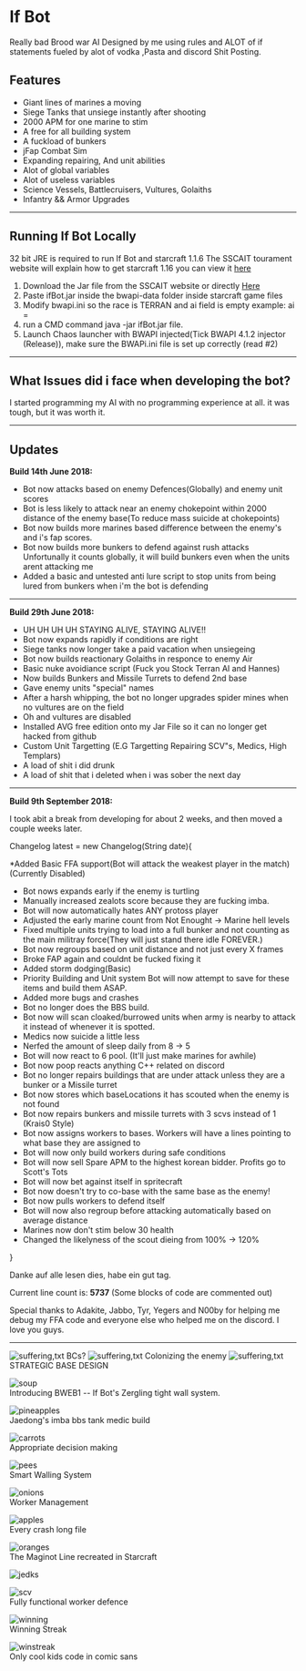 
<h1>If Bot</h1>

Really bad Brood war AI Designed by me using rules and ALOT of if statements fueled by alot of vodka ,Pasta and discord Shit Posting.

<h2><b>Features</b></h2>


* Giant lines of marines a moving
* Siege Tanks that unsiege instantly after shooting
* 2000 APM for one marine to stim
* A free for all building system 
* A fuckload of bunkers
* jFap Combat Sim
* Expanding repairing, And unit abilities
* Alot of global variables
* Alot of useless variables
* Science Vessels, Battlecruisers, Vultures, Golaiths
* Infantry && Armor Upgrades

<hr />

<h2>Running If Bot Locally</h2>

32 bit JRE is required to run If Bot and starcraft 1.1.6
The SSCAIT tourament website will explain how to get starcraft 1.16 you can view it [here](https://sscaitournament.com/index.php?action=tutorial)

1. Download the Jar file from the SSCAIT website or directly [Here](https://sscaitournament.com/bot_binary.php?bot=If+Bot)
2. Paste ifBot.jar inside the bwapi-data folder inside starcraft game files
3. Modify bwapi.ini so the race is TERRAN and ai field is empty example: ai  = 
4. run a CMD command java -jar ifBot.jar file. 
5. Launch Chaos launcher with BWAPI injected(Tick BWAPI 4.1.2 injector (Release)), make sure the BWAPi.ini file is set up correctly (read #2)


<hr />

<h2>What Issues did i face when developing the bot?</h2>
I started programming my AI with no programming experience at all. it was tough, but it was worth it.


<hr />

<h2>Updates</h2>

<b>Build 14th June 2018:</b>

* Bot now attacks based on enemy Defences(Globally) and enemy unit scores
* Bot is less likely to attack near an enemy chokepoint within 2000 distance of the enemy base(To reduce mass suicide at chokepoints)
* Bot now builds more marines based difference between the enemy's and i's fap scores.
* Bot now builds more bunkers to defend against rush attacks
Unfortunally it counts globally, it will build bunkers even when the units arent attacking me
* Added a basic and untested anti lure script to stop units from being lured from bunkers when i'm the bot is defending

<hr />

<b>Build 29th June 2018:</b>

* UH UH UH UH STAYING ALIVE, STAYING ALIVE!!
* Bot now expands rapidly if conditions are right
* Siege tanks now longer take a paid vacation when unsiegeing
* Bot now builds reactionary Golaiths in responce to enemy Air
* Basic nuke avoidiance script (Fuck you Stock Terran AI and Hannes)
* Now builds Bunkers and Missile Turrets to defend 2nd base
* Gave enemy units "special" names
* After a harsh whipping, the bot no longer upgrades spider mines when no vultures are on the field
* Oh and vultures are disabled
* Installed AVG free edition onto my Jar File so it can no longer get hacked from github
* Custom Unit Targetting (E.G Targetting Repairing SCV"s, Medics, High Templars)
* A load of shit i did drunk
* A load of shit that i deleted when i was sober the next day

<hr />

<b>Build 9th September 2018:</b>

I took abit a break from developing for about 2 weeks, and then moved a couple weeks later.

Changelog latest = new Changelog(String date){

*Added Basic FFA support(Bot will attack the weakest player in the match) (Currently Disabled)

* Bot nows expands early if the enemy is turtling
* Manually increased zealots score because they are fucking imba.
* Bot will now automatically hates ANY protoss player
* Adjusted the early marine count from Not Enought -> Marine hell levels
* Fixed multiple units trying to load into a full bunker and not counting as the main militray force(They will just stand there idle FOREVER.)
* Bot now regroups based on unit distance and not just every X frames	
* Broke FAP again and couldnt be fucked fixing it
* Added storm dodging(Basic)
* Priority Building and Unit system Bot will now attempt to save for these items and build them ASAP. 
* Added more bugs and crashes
* Bot no longer does the BBS build.
* Bot now will scan cloaked/burrowed units when army is nearby to attack it instead of whenever it is spotted.
* Medics now suicide a little less
* Nerfed the amount of sleep daily from 8 -> 5
* Bot will now react to 6 pool. (It'll just make marines for awhile)
* Bot now poop reacts anything C++ related on discord
* Bot no longer repairs buildings that are under attack unless they are a bunker or a Missile turret
* Bot now stores which baseLocations it has scouted when the enemy is not found
* Bot now repairs bunkers and missile turrets with 3 scvs instead of 1 (Krais0 Style)
* Bot now assigns workers to bases. Workers will have a lines pointing to what base they are assigned to
* Bot will now only build workers during safe conditions
* Bot will now sell Spare APM to the highest korean bidder. Profits go to Scott's Tots
* Bot will now bet against itself in spritecraft
* Bot now doesn't try to co-base with the same base as the enemy!
* Bot now pulls workers to defend itself
* Bot will now also regroup before attacking automatically based on average distance
* Marines now don't stim below 30 health
* Changed the likelyness of the scout dieing from 100% -> 120%

}


Danke auf alle lesen dies, habe ein gut tag. 	



Current line count is: <b><strong>5737</b></strong>
(Some blocks of code are commented out)


Special thanks to Adakite, Jabbo, Tyr, Yegers and N00by for helping me debug my FFA code and everyone else who helped me on the discord. I love you guys. 

<hr />

![suffering,txt](https://i.imgur.com/Xo422hY.gif)
BCs?
![suffering,txt](https://i.imgur.com/KkulnQg.gif)
Colonizing the enemy
![suffering,txt](https://i.imgur.com/LahNhaL.gif)
STRATEGIC BASE DESIGN

![soup](https://i.imgur.com/bCd8VUn.gif)
<br />
Introducing BWEB1 -- If Bot's Zergling tight wall system.

![pineapples](https://i.imgur.com/vtKL4SK.gif)
<br />
Jaedong's imba bbs tank medic build

![carrots](https://i.imgur.com/VKQCH4R.gif)
<br />
Appropriate decision making 

![pees](https://i.imgur.com/jLaH6yl.png)
<br />
Smart Walling System

![onions](https://i.imgur.com/sQbEDx3.gif)
<br />
Worker Management

![apples](https://i.imgur.com/hA3hQ84.gif)
<br />
Every crash long file

![oranges](https://i.imgur.com/NZm6Jag.png)
<br />
The Maginot Line recreated in Starcraft

![jedks](https://i.imgur.com/ntL9doU.png)
<br />

![scv](https://i.imgur.com/VybxDJ8.png)
<br />
Fully functional worker defence

![winning](https://i.imgur.com/Wgh16Q0.png)
<br />
Winning Streak

![winstreak](https://i.imgur.com/WCVdpVS.png)
<br />
Only cool kids code in comic sans



